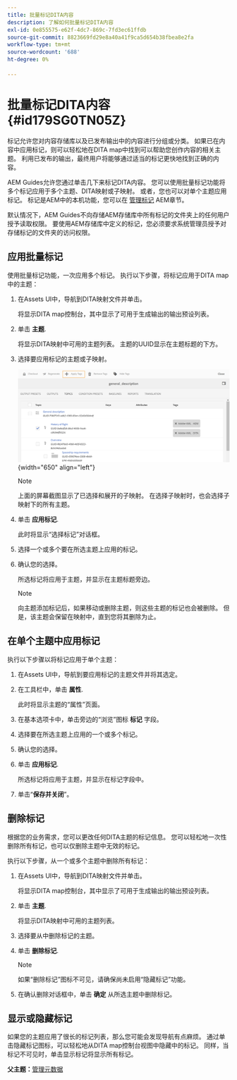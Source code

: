 ```yaml
---
title: 批量标记DITA内容
description: 了解如何批量标记DITA内容
exl-id: 0e855575-e62f-4dc7-869c-7fd3ec61ffdb
source-git-commit: 8823669fd29e8a40a41f9ca5d654b38fbea8e2fa
workflow-type: tm+mt
source-wordcount: '688'
ht-degree: 0%

---
```


# 批量标记DITA内容 {#id179SG0TN05Z}

标记允许您对内容存储库以及已发布输出中的内容进行分组或分类。 如果已在内容中应用标记，则可以轻松地在DITA map中找到可以帮助您创作内容的相关主题。 利用已发布的输出，最终用户将能够通过适当的标记更快地找到正确的内容。

AEM Guides允许您通过单击几下来标记DITA内容。 您可以使用批量标记功能将多个标记应用于多个主题、DITA映射或子映射。 或者，您也可以对单个主题应用标记。 标记是AEM中的本机功能，您可以在 [管理标记](https://experienceleague.adobe.com/docs/experience-manager-cloud-service/sites/authoring/features/tags.html?lang=en) AEM章节。

默认情况下，AEM Guides不向存储AEM存储库中所有标记的文件夹上的任何用户授予读取权限。 要使用AEM存储库中定义的标记，您必须要求系统管理员授予对存储标记的文件夹的访问权限。

## 应用批量标记

使用批量标记功能，一次应用多个标记。 执行以下步骤，将标记应用于DITA map中的主题：

1. 在Assets UI中，导航到DITA映射文件并单击。

   将显示DITA map控制台，其中显示了可用于生成输出的输出预设列表。

1. 单击 **主题**.

   将显示DITA映射中可用的主题列表。 主题的UUID显示在主题标题的下方。

1. 选择要应用标记的主题或子映射。

   ![](images/apply-tags-uuid.png){width="650" align="left"}


   >[!NOTE]
   >
   > 上面的屏幕截图显示了已选择和展开的子映射。 在选择子映射时，也会选择子映射下的所有主题。

1. 单击 **应用标记**.

   此时将显示“选择标记”对话框。

1. 选择一个或多个要在所选主题上应用的标记。

1. 确认您的选择。

   所选标记将应用于主题，并显示在主题标题旁边。

   >[!NOTE]
   >
   > 向主题添加标记后，如果移动或删除主题，则这些主题的标记也会被删除。 但是，该主题会保留在映射中，直到您将其删除为止。


## 在单个主题中应用标记

执行以下步骤以将标记应用于单个主题：

1. 在Assets UI中，导航到要应用标记的主题文件并将其选定。

1. 在工具栏中，单击 **属性**.

   此时将显示主题的“属性”页面。

1. 在基本选项卡中，单击旁边的“浏览”图标 **标记** 字段。

1. 选择要在所选主题上应用的一个或多个标记。

1. 确认您的选择。

1. 单击 **应用标记**.

   所选标记将应用于主题，并显示在标记字段中。

1. 单击“**保存并关闭**”。


## 删除标记

根据您的业务需求，您可以更改任何DITA主题的标记信息。 您可以轻松地一次性删除所有标记，也可以仅删除主题中无效的标记。

执行以下步骤，从一个或多个主题中删除所有标记：

1. 在Assets UI中，导航到DITA映射文件并单击。

   将显示DITA map控制台，其中显示了可用于生成输出的输出预设列表。

1. 单击 **主题**.

   将显示DITA映射中可用的主题列表。

1. 选择要从中删除标记的主题。

1. 单击 **删除标记**.

   >[!NOTE]
   >
   > 如果“删除标记”图标不可见，请确保尚未启用“隐藏标记”功能。

1. 在确认删除对话框中，单击 **确定** 从所选主题中删除标记。


## 显示或隐藏标记

如果您的主题应用了很长的标记列表，那么您可能会发现导航有点麻烦。 通过单击隐藏标记图标，可以轻松地从DITA map控制台视图中隐藏中的标记。 同样，当标记不可见时，单击显示标记将显示所有标记。

**父主题：**[&#x200B;管理元数据](manage-metadata.md)
